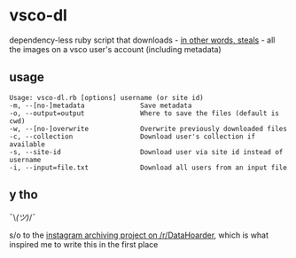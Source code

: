 vsco-dl
=======

dependency-less ruby script that downloads - [in other words, steals](https://nakedsecurity.sophos.com/2017/09/12/why-are-redditors-ripping-images-from-instagram-because-they-can/) - all the images on a vsco user's account (including metadata)

usage
-----
    Usage: vsco-dl.rb [options] username (or site id)
    -m, --[no-]metadata              Save metadata
    -o, --output=output              Where to save the files (default is cwd)
    -w, --[no-]overwrite             Overwrite previously downloaded files
    -c, --collection                 Download user's collection if available
    -s, --site-id                    Download user via site id instead of username
    -i, --input=file.txt             Download all users from an input file

y tho
-----
¯\\_(ツ)_/¯

s/o to the [instagram archiving project on /r/DataHoarder](https://www.reddit.com/r/DataHoarder/comments/5m36zr/distributed_archivingsnapshots_of_instagram/), which is what inspired me to write this in the first place
